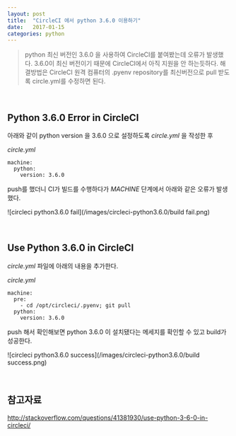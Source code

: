 ```yaml
---
layout: post
title:  "CircleCI 에서 python 3.6.0 이용하기"
date:   2017-01-15
categories: python
---
```


> python 최신 버전인 3.6.0 을 사용하여 CircleCI를 붙여봤는데 오류가 발생했다. 3.6.0이 최신 버전이기 때문에 CircleCI에서 아직 지원을 안 하는듯하다. 해결방법은 CircleCI 원격 컴퓨터의 .pyenv repository를 최신버전으로 pull 받도록 circle.yml를 수정하면 된다.  

<br/>  

## Python 3.6.0 Error in CircleCI  

아래와 같이 python version 을 3.6.0 으로 설정하도록 _circle.yml_ 을 작성한 후   

_circle.yml_  

```
machine:
  python:
    version: 3.6.0
```  

push를 했더니 CI가 빌드를 수행하다가 _MACHINE_ 단계에서 아래와 같은 오류가 발생했다.  

![circleci python3.6.0 fail](/images/circleci-python3.6.0/build fail.png)   

<br/>  

## Use Python 3.6.0 in CircleCI  

_circle.yml_ 파일에 아래의 내용을 추가한다.  

_circle.yml_  

```
machine:
  pre:
    - cd /opt/circleci/.pyenv; git pull
  python:
    version: 3.6.0
```  

push 해서 확인해보면 python 3.6.0 이 설치됐다는 메세지를 확인할 수 있고 build가 성공한다.  

![circleci python3.6.0 success](/images/circleci-python3.6.0/build success.png)   

<br/>  

## 참고자료  

<http://stackoverflow.com/questions/41381930/use-python-3-6-0-in-circleci/>  
